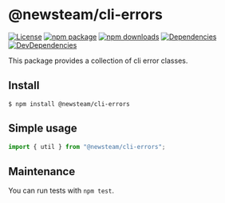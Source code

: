 # @newsteam/cli-errors

[![License](https://img.shields.io/npm/l/@newsteam/cli-errors.svg)](https://github.com/feight/packages/blob/master/LICENSE)
[![npm package](https://img.shields.io/npm/v/@newsteam/cli-errors/latest.svg)](https://www.npmjs.com/package/@newsteam/cli-errors)
[![npm downloads](https://img.shields.io/npm/dm/@newsteam/cli-errors.svg)](https://www.npmjs.com/package/@newsteam/cli-errors)
[![Dependencies](https://img.shields.io/david/feight/packages.svg?path=packages%2Futils)](https://david-dm.org/feight/packages?path=cli-errors)
[![DevDependencies](https://img.shields.io/david/feight/packages.svg?path=packages%2Futils)](https://david-dm.org/feight/packages?type=dev&path=cli-errors)

This package provides a collection of cli error classes.

## Install

```
$ npm install @newsteam/cli-errors
```
## Simple usage

```js
import { util } from "@newsteam/cli-errors";

```
## Maintenance

You can run tests with `npm test`.
